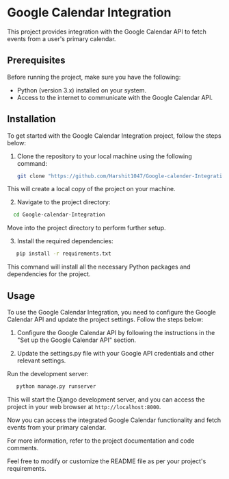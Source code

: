 # Google Calendar Integration

This project provides integration with the Google Calendar API to fetch events from a user's primary calendar.

## Prerequisites

Before running the project, make sure you have the following:

- Python (version 3.x) installed on your system.
- Access to the internet to communicate with the Google Calendar API.

## Installation

To get started with the Google Calendar Integration project, follow the steps below:

1. Clone the repository to your local machine using the following command:

   ```bash
   git clone "https://github.com/Harshit1047/Google-calender-Integration_OAuth2.git"
   ```
   
This will create a local copy of the project on your machine.

2. Navigate to the project directory:

 ```bash
   cd Google-calendar-Integration 
 ```

Move into the project directory to perform further setup.

3. Install the required dependencies:

```bash
   pip install -r requirements.txt 
```

This command will install all the necessary Python packages and dependencies for the project.

## Usage

To use the Google Calendar Integration, you need to configure the Google Calendar API and update the project settings. Follow the steps below:

1. Configure the Google Calendar API by following the instructions in the "Set up the Google Calendar API" section.

2. Update the settings.py file with your Google API credentials and other relevant settings.

Run the development server:

```bash
   python manage.py runserver
```

This will start the Django development server, and you can access the project in your web browser at `http://localhost:8000`.

Now you can access the integrated Google Calendar functionality and fetch events from your primary calendar.

For more information, refer to the project documentation and code comments.

Feel free to modify or customize the README file as per your project's requirements.

